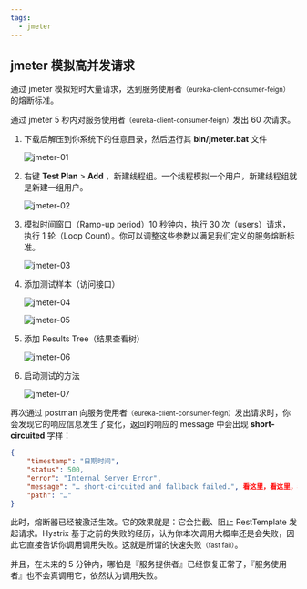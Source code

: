 ```yaml
---
tags: 
  - jmeter 
---
```


## jmeter 模拟高并发请求

通过 jmeter 模拟短时大量请求，达到服务使用者<small>（eureka-client-consumer-feign）</small>的熔断标准。

通过 jmeter 5 秒内对服务使用者<small>（eureka-client-consumer-feign）</small>发出 60 次请求。

1. 下载后解压到你系统下的任意目录，然后运行其 **bin/jmeter.bat** 文件

   ![jmeter-01](https://woniumd.oss-cn-hangzhou.aliyuncs.com/java/hemiao/20220627135348.png)

2. 右键 **Test Plan** > **Add** ，新建线程组。一个线程模拟一个用户，新建线程组就是新建一组用户。

   ![jmeter-02](https://woniumd.oss-cn-hangzhou.aliyuncs.com/java/hemiao/20220627135351.png)

3. 模拟时间窗口（Ramp-up period）10 秒钟内，执行 30 次（users）请求，执行 1 轮（Loop Count）。你可以调整这些参数以满足我们定义的服务熔断标准。

   ![jmeter-03](https://woniumd.oss-cn-hangzhou.aliyuncs.com/java/hemiao/20220627135354.png)


4. 添加测试样本（访问接口）

   ![jmeter-04](https://woniumd.oss-cn-hangzhou.aliyuncs.com/java/hemiao/20220627135355.png)

   ![jmeter-05](https://woniumd.oss-cn-hangzhou.aliyuncs.com/java/hemiao/20220627135358.png)
   
5. 添加 Results Tree（结果查看树）

   ![jmeter-06](https://woniumd.oss-cn-hangzhou.aliyuncs.com/java/hemiao/20220627135400.png)

6. 启动测试的方法

   ![jmeter-07](https://woniumd.oss-cn-hangzhou.aliyuncs.com/java/hemiao/20220627135402.png)



再次通过 postman 向服务使用者<small>（eureka-client-consumer-feign）</small>发出请求时，你会发现它的响应信息发生了变化，返回的响应的 message 中会出现 **short-circuited** 字样：

```json
{
    "timestamp": "日期时间",
    "status": 500,
    "error": "Internal Server Error",
    "message": "… short-circuited and fallback failed.", 看这里，看这里，看这里
    "path": "…"
}
```

此时，熔断器已经被激活生效。它的效果就是：它会拦截、阻止 RestTemplate 发起请求。Hystrix 基于之前的失败的经历，认为你本次调用大概率还是会失败，因此它直接告诉你调用调用失败。这就是所谓的快速失败<small>（fast fail）</small>。

并且，在未来的 5 分钟内，哪怕是『服务提供者』已经恢复正常了，『服务使用者』也不会真调用它，依然认为调用失败。

